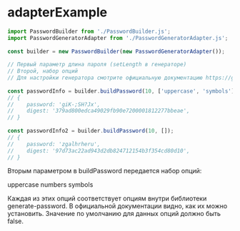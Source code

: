 # adapterExample

```js
import PasswordBuilder from './PasswordBuilder.js';
import PasswordGeneratorAdapter from './PasswordGeneratorAdapter.js';
 
const builder = new PasswordBuilder(new PasswordGeneratorAdapter());
 
// Первый параметр длина пароля (setLength в генераторе)
// Второй, набор опций
// Для настройки генератора смотрите официальную документацию https://github.com/brendanashworth/generate-password
 
const passwordInfo = builder.buildPassword(10, ['uppercase', 'symbols']);
// {
//    password: 'giK-;SH?Jx',
//    digest: '379ad800edca49029fb90e7200001812277bbeae',
// }
 
const passwordInfo2 = builder.buildPassword(10, []);
// {
//    password: 'zgalhrheru',
//    digest: '97d73ac22ad943d2db824712154b3f354cd80d10',
// }
```
Вторым параметром в buildPassword передается набор опций:

uppercase
numbers
symbols

Каждая из этих опций соответствует опциям внутри библиотеки generate-password. 
В официальной документации видно, как их можно установить. 
Значение по умолчанию для данных опций должно быть false.
